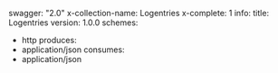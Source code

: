 swagger: "2.0"
x-collection-name: Logentries
x-complete: 1
info:
  title: Logentries
  version: 1.0.0
schemes:
- http
produces:
- application/json
consumes:
- application/json